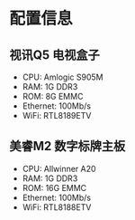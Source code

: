 # 配置信息
## 视讯Q5 电视盒子
- CPU: Amlogic S905M
- RAM: 1G DDR3
- ROM: 8G EMMC
- Ethernet: 100Mb/s
- WiFi: RTL8189ETV

## 美睿M2 数字标牌主板
- CPU: Allwinner A20
- RAM: 1G DDR3
- ROM: 16G EMMC
- Ethernet: 100Mb/s
- WiFi: RTL8188ETV
